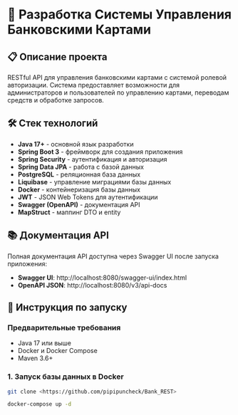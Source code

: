 # 🏦 Разработка Системы Управления Банковскими Картами

## 📋 Описание проекта

RESTful API для управления банковскими картами с системой ролевой авторизации. Система предоставляет возможности для администраторов и пользователей по управлению картами, переводам средств и обработке запросов.

## 🛠️ Стек технологий

- **Java 17+** - основной язык разработки
- **Spring Boot 3** - фреймворк для создания приложения
- **Spring Security** - аутентификация и авторизация
- **Spring Data JPA** - работа с базой данных
- **PostgreSQL** - реляционная база данных
- **Liquibase** - управление миграциями базы данных
- **Docker** - контейнеризация базы данных
- **JWT** - JSON Web Tokens для аутентификации
- **Swagger (OpenAPI)** - документация API
- **MapStruct** - маппинг DTO и entity

## 📚 Документация API

Полная документация API доступна через Swagger UI после запуска приложения:
- **Swagger UI**: http://localhost:8080/swagger-ui/index.html
- **OpenAPI JSON**: http://localhost:8080/v3/api-docs

## 🚀 Инструкция по запуску

### Предварительные требования

- Java 17 или выше
- Docker и Docker Compose
- Maven 3.6+

### 1. Запуск базы данных в Docker

```bash
git clone <https://github.com/pipipuncheck/Bank_REST>

docker-compose up -d